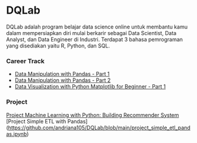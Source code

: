 # DQLab

DQLab adalah program belajar data science online untuk membantu kamu dalam mempersiapkan diri mulai berkarir sebagai Data Scientist, Data Analyst, dan Data Engineer di Industri.
Terdapat 3 bahasa pemrograman yang disediakan yaitu R, Python, dan SQL.

### Career Track
- [Data Manipulation with Pandas - Part 1](https://github.com/andriana105/DQLab/blob/main/Data%20Manipulation%20with%20Pandas%20-%20Part%201.ipynb)
- [Data Manipulation with Pandas - Part 2](https://github.com/andriana105/DQLab/blob/main/Data%20Manipulation%20with%20Pandas%20-%20Part%202.ipynb)
- [Data Visualization with Python Matplotlib for Beginner - Part 1](https://github.com/andriana105/DQLab/blob/main/Data%20Visualization%20with%20Python%20Matplotlib%20for%20Beginner%20-%20Part%201.ipynb)

### Project
[Project Machine Learning with Python: Building Recommender System](https://github.com/andriana105/DQLab/blob/main/Project%20Machine%20Learning%20with%20Python%20Building%20Recommender%20System.ipynb)
[Project Simple ETL with Pandas]
(https://github.com/andriana105/DQLab/blob/main/project_simple_etl_pandas.ipynb)
